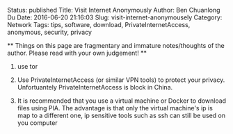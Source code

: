 Status: published
Title: Visit Internet Anonymously
Author: Ben Chuanlong Du
Date: 2016-06-20 21:16:03
Slug: visit-internet-anonymousely
Category: Network
Tags: tips, software, download, PrivateInternetAccess, anonymous, security, privacy

**
Things on this page are fragmentary and immature notes/thoughts of the author. 
Please read with your own judgement!
**


1. use tor

1. Use PrivateInternetAccess (or similar VPN tools) to protect your privacy.
    Unfortuantely PrivateInternetAccess is block in China.

2. It is recommended that you use a virtual machine or Docker to download files using PIA.
    The advantage is that only the virtual machine's ip is map to a different one,
    ip sensitive tools such as ssh can still be used on you computer

